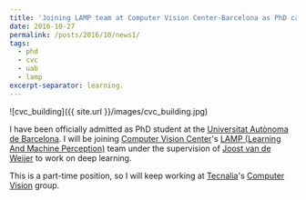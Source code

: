 ```yaml
---
title: 'Joining LAMP team at Computer Vision Center-Barcelona as PhD candidate'
date: 2016-10-27
permalink: /posts/2016/10/news1/
tags:
  - phd
  - cvc
  - uab
  - lamp
excerpt-separator: learning.
---
```


![cvc_building]({{ site.url }}/images/cvc_building.jpg)

I have been officially admitted as PhD student at the [Universitat Autònoma de Barcelona](http://www.uab.cat/).
I will be joining [Computer Vision Center](http://www.cvc.uab.es/)'s [LAMP (Learning And Machine Perception)](http://www.cvc.uab.es/LAMP/) team under the supervision of [Joost van de Weijer](http://www.cvc.uab.es/LAMP/joost/) to work on deep learning. 

This is a part-time position, so I will keep working at [Tecnalia](http://www.tecnalia.com/en/)'s [Computer Vision](http://www.computervisionbytecnalia.com/en/) group.
 